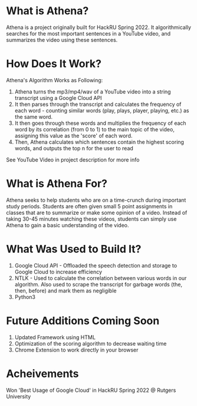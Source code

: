 # What is Athena?
Athena is a project originally built for HackRU Spring 2022. It algorithmically searches for the most important sentences in a YouTube video, and summarizes the video using these sentences.

# How Does It Work?
Athena's Algorithm Works as Following:

1. Athena turns the mp3/mp4/wav of a YouTube video into a string transcript using a Google Cloud API
2. It then parses through the transcript and calculates the frequency of each word - counting similar words (play, plays, player, playing, etc.) as the same word.
3. It then goes through these words and multiplies the frequency of each word by its correlation (from 0 to 1) to the main topic of the video, assigning this value as the 'score' of each word.
4. Then, Athena calculates which sentences contain the highest scoring words, and outputs the top n for the user to read

See YouTube Video in project description for more info

# What is Athena For?

Athena seeks to help students who are on a time-crunch during important study periods. Students are often given small 5 point assignments in classes that are to summarize or make some opinion of a video. Instead of taking 30-45 minutes watching these videos, students can simply use Athena to gain a basic understanding of the video.

# What Was Used to Build It?

1. Google Cloud API - Offloaded the speech detection and storage to Google Cloud to increase efficiency
2. NTLK - Used to calculate the correlation between various words in our algorithm. Also used to scrape the transcript for garbage words (the, then, before) and mark them as negligible
3. Python3

# Future Additions Coming Soon

1. Updated Framework using HTML
2. Optimization of the scoring algorithm to decrease waiting time
3. Chrome Extension to work directly in your browser

# Acheivements

Won 'Best Usage of Google Cloud' in HackRU Spring 2022 @ Rutgers University
